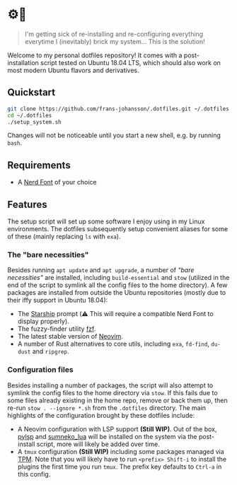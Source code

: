 # ⚙️📁
> I'm getting sick of re-installing and re-configuring everything everytime I (inevitably) brick my system...
> This is the solution!

Welcome to my personal dotfiles repository! It comes with a post-installation script tested on Ubuntu 18.04 LTS, which should also work on most modern Ubuntu flavors and derivatives.

## Quickstart
```sh
git clone https://github.com/frans-johansson/.dotfiles.git ~/.dotfiles
cd ~/.dotfiles
./setup_system.sh
```

Changes will not be noticeable until you start a new shell, e.g. by running `bash`.

## Requirements
- A [Nerd Font](https://www.nerdfonts.com/) of your choice

## Features
The setup script will set up some software I enjoy using in my Linux environments. The dotfiles subsequently setup convenient aliases for some of these (mainly replacing `ls` with `exa`).

### The "bare necessities"
Besides running `apt update` and `apt upgrade`, a number of *"bare necessities"* are installed, including `build-essential` and `stow` (utilized in the end of the script to symlink all the config files to the home directory). A few packages are installed from outside the Ubuntu repositories (mostly due to their iffy support in Ubuntu 18.04):
- The [Starship](https://starship.rs/) prompt (⚠️ This will require a compatible Nerd Font to display properly).
- The fuzzy-finder utility [fzf](https://github.com/junegunn/fzf).
- The latest stable version of [Neovim](https://https://neovim.io/).
- A number of Rust alternatives to core utils, including `exa`, `fd-find`, `du-dust` and `ripgrep`.

### Configuration files
Besides installing a number of packages, the script will also attempt to symlink the config files to the home directory via `stow`. If this fails due to some files already existing in the home repo, remove or back them up, then re-run `stow . --ignore *.sh` from the `.dotfiles` directory. The main highlights of the configuration brought by these dotfiles include:
- A Neovim configuration with LSP support **(Still WIP)**. Out of the box, [pylsp](https://github.com/python-lsp/python-lsp-server) and [sumneko\_lua](https://github.com/LuaLS/lua-language-server) will be installed on the system via the post-install script, more will likely be added over time.
- A `tmux` configuration **(Still WIP)** including some packages managed via [TPM](https://github.com/tmux-plugins/tpm). Note that you will likely have to run `<prefix> Shift-i` to install the plugins the first time you run `tmux`. The prefix key defaults to `Ctrl-a` in this config.

